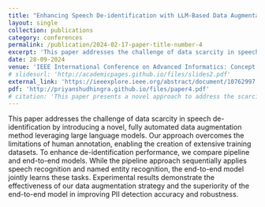 ```yaml
---
title: "Enhancing Speech De-identification with LLM-Based Data Augmentation"
layout: single
collection: publications
category: conferences
permalink: /publication/2024-02-17-paper-title-number-4
excerpt: 'This paper addresses the challenge of data scarcity in speech de-identification by introducing a novel, fully automated data augmentation method leveraging large language models. Our approach overcomes the limitations of human annotation, enabling the creation of extensive training datasets. To enhance de-identification performance, we compare pipeline and end-to-end models. While the pipeline approach sequentially applies speech recognition and named entity recognition, the end-to-end model jointly learns these tasks. Experimental results demonstrate the effectiveness of our data augmentation strategy and the superiority of the end-to-end model in improving PII detection accuracy and robustness.'
date: 28-09-2024
venue: 'IEEE International Conference on Advanced Informatics: Concept, Theory and Application (ICAICTA)'
# slidesurl: 'http://academicpages.github.io/files/slides2.pdf'
external_link: 'https://ieeexplore.ieee.org/abstract/document/10762997'
pdf: 'http://priyanshudhingra.github.io/files/paper4.pdf'
# citation: 'This paper presents a novel approach to address the scarcity of labeled data in speech de-identification, a critical task for protecting personal privacy. By leveraging a large language model, we propose a fully automated data augmentation strategy that generates synthetic speech text data enriched with diverse personally identifiable information (PII) entities. This augmented dataset is then used to train the speech-de-identification models, significantly '
---
```


This paper addresses the challenge of data scarcity in speech de-identification by introducing a novel, fully automated data augmentation method leveraging large language models. Our approach overcomes the limitations of human annotation, enabling the creation of extensive training datasets. To enhance de-identification performance, we compare pipeline and end-to-end models. While the pipeline approach sequentially applies speech recognition and named entity recognition, the end-to-end model jointly learns these tasks. Experimental results demonstrate the effectiveness of our data augmentation strategy and the superiority of the end-to-end model in improving PII detection accuracy and robustness.